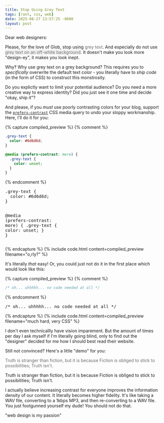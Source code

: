 ```yaml
---
title: Stop Using Grey Text
tags: [rant, css, web]
date: 2025-08-27 13:57:25 -0600
layout: post
---
```

Dear web designers:

Please, for the love of Glob, stop using <span style="color: #6d6d6d;">grey text</span>. And especially do not use <span style="color: #6d6d6d; background-color: #efefef;"> grey text on an off-white background</span>. It doesn't make you look more "design-ey", it makes you look inept.

Why‽ Why use grey text on a grey background? This requires you to _specifically_ overwrite the default text color - you literally have to _ship code_ (in the form of CSS) to construct this monstrosity.

Do you explictly want to limit your potential audience? Do you need a more creative way to express identity? Did you just see it one time and decide "okay, ship it"?

And please, if you _must_ use poorly contrasting colors for your blog, support the [`prefers-contrast`](https://developer.mozilla.org/en-US/docs/Web/CSS/@media/prefers-contrast) CSS media query to undo your sloppy workmanship. Here, I'll do it for you:



{% capture compiled_preview %}
{% comment %}
```css
.grey-text {
  color: #6d6d6d;
}

@media (prefers-contrast: more) {
  .grey-text {
    color: unset;
  }
}
```
{% endcomment %}
<div class="highlight highlight-source-css"><pre>.<span class="pl-c1">grey-text</span> {
  <span class="pl-c1">color</span><span class="pl-kos">:</span> <span class="pl-pds"><span class="pl-kos">#</span>6d6d6d</span>;
}

<span class="pl-k">@media</span> (<span class="pl-c1">prefers-contrast</span><span class="pl-kos">:</span> more) {
  .<span class="pl-c1">grey-text</span> {
    <span class="pl-c1">color</span><span class="pl-kos">:</span> unset;
  }
}</pre></div>
{% endcapture %}
{% include code.html
  content=compiled_preview
  filename="o,rly?"
%}

It's literally _that_ easy! Or, you could just not do it in the first place which would look like this:

{% capture compiled_preview %}
{% comment %}
```css
/* oh... uhhhhh... no code needed at all */
```
{% endcomment %}
<div class="highlight highlight-source-css"><pre><span class="pl-c">/* oh... uhhhhh... no code needed at all */</span></pre></div>
{% endcapture %}
{% include code.html
  content=compiled_preview
  filename="much hard, very CSS"
%}

I don't even technicallly have vision imparement. But the amount of times per day I ask myself if I'm literally going blind, only to find out the "designer" decided for me how I should best read their website.

Still not convinced? Here's a little "demo" for you:

<p style="color: #6d6d6d;">Truth is stranger than fiction, but it is because Fiction is obliged to stick to possibilities; Truth isn't.</p>

<p>Truth is stranger than fiction, but it is because Fiction is obliged to stick to possibilities; Truth isn't.</p>

I actually believe increasing contrast for everyone improves the information density of our content. It literally becomes higher fidelity. It's like taking a WAV file, converting to a 1kbps MP3, and then re-converting to a WAV file. You just footgunned yourself my dude! You should not do that.

"web design is my passion"
